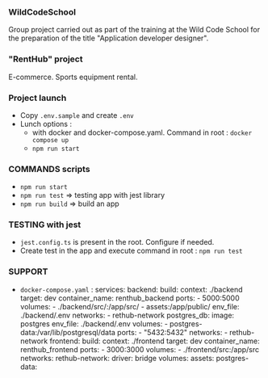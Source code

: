### WildCodeSchool

Group project carried out as part of the training at the Wild Code School for the preparation of the title "Application developer designer".

### "RentHub" project

E-commerce. Sports equipment rental.

### Project launch

- Copy `.env.sample` and create `.env`
- Lunch options : 
  * with docker and docker-compose.yaml. Command in root : `docker compose up`
  * `npm run start`


### COMMANDS scripts
- `npm run start`
- `npm run test` => testing app with jest library
- `npm run build` => build an app

### TESTING with jest
- `jest.config.ts` is present in the root. Configure if needed.
- Create test in the app and execute command in root : `npm run test`

### SUPPORT
  - `docker-compose.yaml` : 
      services:
        backend:
          build:
            context: ./backend
            target: dev
          container_name: renthub_backend
          ports:
            - 5000:5000
          volumes:
            - ./backend/src/:/app/src/
            - assets:/app/public/
          env_file: ./backend/.env
          networks:
            - rethub-network
        postgres_db:
          image: postgres
          env_file: ./backend/.env
          volumes:
            - postgres-data:/var/lib/postgresql/data
          ports:
            - "5432:5432"
          networks:
            - rethub-network
        frontend:
          build:
            context: ./frontend
            target: dev
          container_name: renthub_frontend
          ports:
            - 3000:3000
          volumes:
            - ./frontend/src:/app/src
        networks:
          rethub-network:
            driver: bridge
      volumes:
        assets:
        postgres-data:
